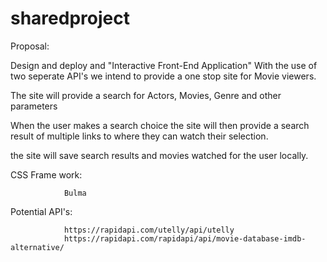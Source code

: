 # sharedproject

Proposal:

Design and deploy and "Interactive Front-End Application" 
With the use of two seperate API's we intend to provide a one stop site for Movie viewers. 

The site will provide a search for Actors, Movies, Genre and other parameters

When the user makes a search choice the site will then provide a search result of multiple links to where they can watch their selection.

the site will save search results and movies watched for the user locally.



CSS Frame work: 
				
				Bulma


Potential API's:

				https://rapidapi.com/utelly/api/utelly
				https://rapidapi.com/rapidapi/api/movie-database-imdb-alternative/
				
